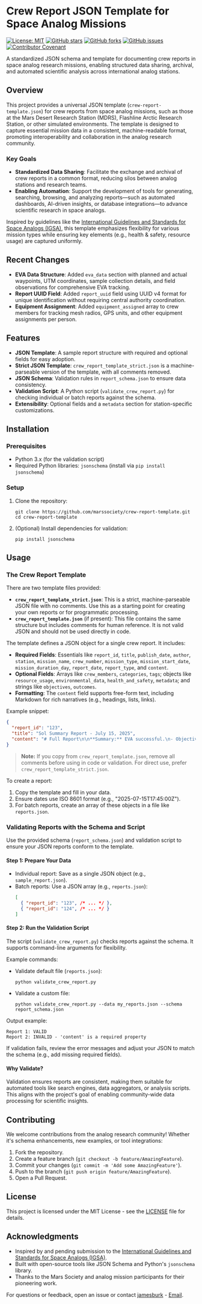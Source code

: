 # Crew Report JSON Template for Space Analog Missions

[![License: MIT](https://img.shields.io/badge/License-MIT-yellow.svg)](https://opensource.org/licenses/MIT)
[![GitHub stars](https://img.shields.io/github/stars/marssociety/crew-report-template)](https://github.com/marssociety/crew-report-template/stargazers)
[![GitHub forks](https://img.shields.io/github/forks/marssociety/crew-report-template)](https://github.com/marssociety/crew-report-template/network)
[![GitHub issues](https://img.shields.io/github/issues/marssociety/crew-report-template)](https://github.com/marssociety/crew-report-template/issues)
[![Contributor Covenant](https://img.shields.io/badge/Contributor%20Covenant-2.1-4baaaa.svg)](CODE_OF_CONDUCT.md)

A standardized JSON schema and template for documenting crew reports in space analog research missions, enabling structured data sharing, archival, and automated scientific analysis across international analog stations.

## Overview

This project provides a universal JSON template (`crew-report-template.json`) for crew reports from space analog missions, such as those at the Mars Desert Research Station (MDRS), Flashline Arctic Research Station, or other simulated environments. The template is designed to capture essential mission data in a consistent, machine-readable format, promoting interoperability and collaboration in the analog research community.

### Key Goals
- **Standardized Data Sharing**: Facilitate the exchange and archival of crew reports in a common format, reducing silos between analog stations and research teams.
- **Enabling Automation**: Support the development of tools for generating, searching, browsing, and analyzing reports—such as automated dashboards, AI-driven insights, or database integrations—to advance scientific research in space analogs.

Inspired by guidelines like the [International Guidelines and Standards for Space Analogs (IGSA)](https://analogstandards.space/), this template emphasizes flexibility for various mission types while ensuring key elements (e.g., health & safety, resource usage) are captured uniformly.

## Recent Changes
- **EVA Data Structure**: Added `eva_data` section with planned and actual waypoints, UTM coordinates, sample collection details, and field observations for comprehensive EVA tracking.
- **Report UUID Field**: Added `report_uuid` field using UUID v4 format for unique identification without requiring central authority coordination.
- **Equipment Assignment**: Added `equipment_assigned` array to crew members for tracking mesh radios, GPS units, and other equipment assignments per person.

## Features
- **JSON Template**: A sample report structure with required and optional fields for easy adoption.
- **Strict JSON Template**: `crew_report_template_strict.json` is a machine-parseable version of the template, with all comments removed.
- **JSON Schema**: Validation rules in `report_schema.json` to ensure data consistency.
- **Validation Script**: A Python script (`validate_crew_report.py`) for checking individual or batch reports against the schema.
- **Extensibility**: Optional fields and a `metadata` section for station-specific customizations.

## Installation

### Prerequisites
- Python 3.x (for the validation script)
- Required Python libraries: `jsonschema` (install via `pip install jsonschema`)

### Setup
1. Clone the repository:
   ```
   git clone https://github.com/marssociety/crew-report-template.git
   cd crew-report-template
   ```

2. (Optional) Install dependencies for validation:
   ```
   pip install jsonschema
   ```

## Usage

### The Crew Report Template

There are two template files provided:

- **`crew_report_template_strict.json`**: This is a strict, machine-parseable JSON file with no comments. Use this as a starting point for creating your own reports or for programmatic processing.
- **`crew_report_template.json`** (if present): This file contains the same structure but includes comments for human reference. It is not valid JSON and should not be used directly in code.

The template defines a JSON object for a single crew report. It includes:
- **Required Fields**: Essentials like `report_id`, `title`, `publish_date`, `author`, `station`, `mission_name`, `crew_number`, `mission_type`, `mission_start_date`, `mission_duration_day`, `report_date`, `report_type`, and `content`.
- **Optional Fields**: Arrays like `crew_members`, `categories`, `tags`; objects like `resource_usage`, `environmental_data`, `health_and_safety`, `metadata`; and strings like `objectives`, `outcomes`.
- **Formatting**: The `content` field supports free-form text, including Markdown for rich narratives (e.g., headings, lists, links).

Example snippet:
```json
{
  "report_id": "123",
  "title": "Sol Summary Report - July 15, 2025",
  "content": "# Full Report\n\n**Summary:** EVA successful.\n- Objective: Sample collection\n"
}
```

> **Note:** If you copy from `crew_report_template.json`, remove all comments before using in code or validation. For direct use, prefer `crew_report_template_strict.json`.

To create a report:
1. Copy the template and fill in your data.
2. Ensure dates use ISO 8601 format (e.g., "2025-07-15T17:45:00Z").
3. For batch reports, create an array of these objects in a file like `reports.json`.

### Validating Reports with the Schema and Script
Use the provided schema (`report_schema.json`) and validation script to ensure your JSON reports conform to the template.

#### Step 1: Prepare Your Data
- Individual report: Save as a single JSON object (e.g., `sample_report.json`).
- Batch reports: Use a JSON array (e.g., `reports.json`):
  ```json
  [
    { "report_id": "123", /* ... */ },
    { "report_id": "124", /* ... */ }
  ]
  ```

#### Step 2: Run the Validation Script
The script (`validate_crew_report.py`) checks reports against the schema. It supports command-line arguments for flexibility.

Example commands:
- Validate default file (`reports.json`):
  ```
  python validate_crew_report.py
  ```

- Validate a custom file:
  ```
  python validate_crew_report.py --data my_reports.json --schema report_schema.json
  ```

Output example:
```
Report 1: VALID
Report 2: INVALID - 'content' is a required property
```

If validation fails, review the error messages and adjust your JSON to match the schema (e.g., add missing required fields).

#### Why Validate?
Validation ensures reports are consistent, making them suitable for automated tools like search engines, data aggregators, or analysis scripts. This aligns with the project's goal of enabling community-wide data processing for scientific insights.

## Contributing
We welcome contributions from the analog research community! Whether it's schema enhancements, new examples, or tool integrations:
1. Fork the repository.
2. Create a feature branch (`git checkout -b feature/AmazingFeature`).
3. Commit your changes (`git commit -m 'Add some AmazingFeature'`).
4. Push to the branch (`git push origin feature/AmazingFeature`).
5. Open a Pull Request.

## License
This project is licensed under the MIT License - see the [LICENSE](LICENSE) file for details.

## Acknowledgments
- Inspired by and pending submission to the [International Guidelines and Standards for Space Analogs (IGSA)](https://analogstandards.space/).
- Built with open-source tools like JSON Schema and Python's `jsonschema` library.
- Thanks to the Mars Society and analog mission participants for their pioneering work.

For questions or feedback, open an issue or contact [jamesburk](https://github.com/jamesburk) - [Email](mailto:jburk@marssociety.org).
